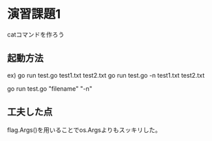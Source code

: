 # 演習課題1

catコマンドを作ろう

## 起動方法

ex)
go run test.go test1.txt test2.txt
go run test.go -n test1.txt test2.txt

go run test.go "filename" "-n"

## 工夫した点

flag.Args()を用いることでos.Argsよりもスッキリした。